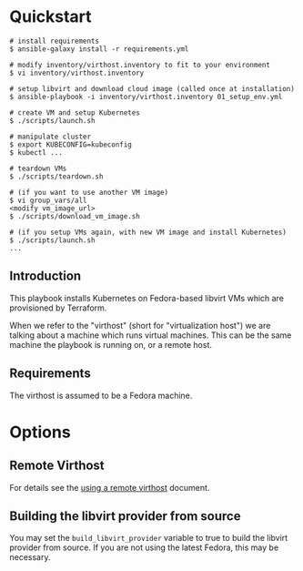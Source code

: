 # Quickstart

```
# install requirements
$ ansible-galaxy install -r requirements.yml

# modify inventory/virthost.inventory to fit to your environment
$ vi inventory/virthost.inventory

# setup libvirt and download cloud image (called once at installation)
$ ansible-playbook -i inventory/virthost.inventory 01_setup_env.yml

# create VM and setup Kubernetes
$ ./scripts/launch.sh

# manipulate cluster
$ export KUBECONFIG=kubeconfig
$ kubectl ...

# teardown VMs
$ ./scripts/teardown.sh

# (if you want to use another VM image)
$ vi group_vars/all
<modify vm_image_url>
$ ./scripts/download_vm_image.sh

# (if you setup VMs again, with new VM image and install Kubernetes)
$ ./scripts/launch.sh
...
```

## Introduction

This playbook installs Kubernetes on Fedora-based libvirt VMs which are provisioned by Terraform.

When we refer to the "virthost" (short for "virtualization host") we are talking about a machine which runs virtual machines. This can be the same machine the playbook is running on, or a remote host.

## Requirements

The virthost is assumed to be a Fedora machine.

# Options

## Remote Virthost

For details see the [using a remote virthost](docs/remote-virthost.md) document.

## Building the libvirt provider from source

You may set the `build_libvirt_provider` variable to true to build the libvirt provider from source. If you are not using the latest Fedora, this may be necessary.
